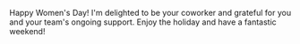 Happy Women's Day! I'm delighted to be your coworker and grateful for you and your team's ongoing support. Enjoy the holiday and have a fantastic weekend!
